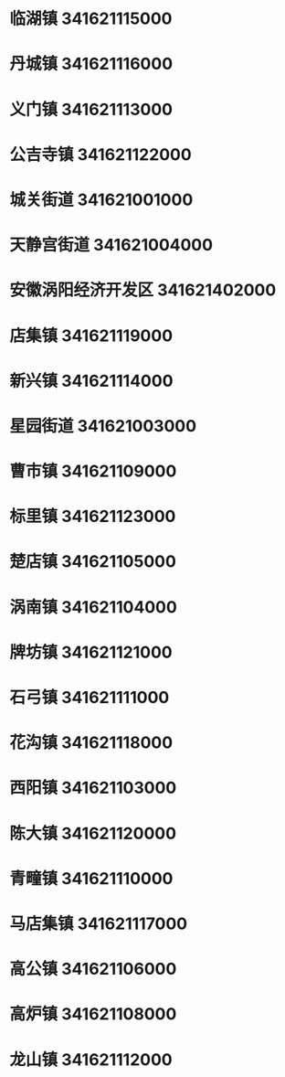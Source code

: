 # 临湖镇 341621115000
# 丹城镇 341621116000
# 义门镇 341621113000
# 公吉寺镇 341621122000
# 城关街道 341621001000
# 天静宫街道 341621004000
# 安徽涡阳经济开发区 341621402000
# 店集镇 341621119000
# 新兴镇 341621114000
# 星园街道 341621003000
# 曹市镇 341621109000
# 标里镇 341621123000
# 楚店镇 341621105000
# 涡南镇 341621104000
# 牌坊镇 341621121000
# 石弓镇 341621111000
# 花沟镇 341621118000
# 西阳镇 341621103000
# 陈大镇 341621120000
# 青疃镇 341621110000
# 马店集镇 341621117000
# 高公镇 341621106000
# 高炉镇 341621108000
# 龙山镇 341621112000
